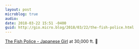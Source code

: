 ```yaml
---
layout: post
microblog: true
audio: 
date: 2018-03-22 15:51 -0400
guid: http://gio.micro.blog/2018/03/22/the-fish-police.html
---
```

 [The Fish Police - Japanese Girl](https://itunes.apple.com/us/album/japanese-girl/396881972?i=396881996) at 30,000 ft. 🎵
